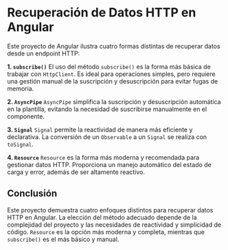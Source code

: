 # Recuperación de Datos HTTP en Angular
Este proyecto de Angular ilustra cuatro formas distintas de recuperar datos desde un endpoint HTTP:

**1. `subscribe()`**
El uso del método `subscribe()` es la forma más básica de trabajar con `HttpClient`. Es ideal para operaciones simples, pero requiere una gestión manual de la suscripción y desuscripción para evitar fugas de memoria.

**2. `AsyncPipe`**
`AsyncPipe` simplifica la suscripción y desuscripción automática en la plantilla, evitando la necesidad de suscribirse manualmente en el componente.

**3. `Signal`**
`Signal` permite la reactividad de manera más eficiente y declarativa. La conversión de un `Observable` a un `Signal` se realiza con `toSignal`.

**4. `Resource`**
`Resource` es la forma más moderna y recomendada para gestionar datos HTTP. Proporciona un manejo automático del estado de carga y error, además de ser altamente reactivo.

## Conclusión
Este proyecto demuestra cuatro enfoques distintos para recuperar datos HTTP en Angular. La elección del método adecuado depende de la complejidad del proyecto y las necesidades de reactividad y simplicidad de código. `Resource` es la opción más moderna y completa, mientras que `subscribe()` es el más básico y manual.